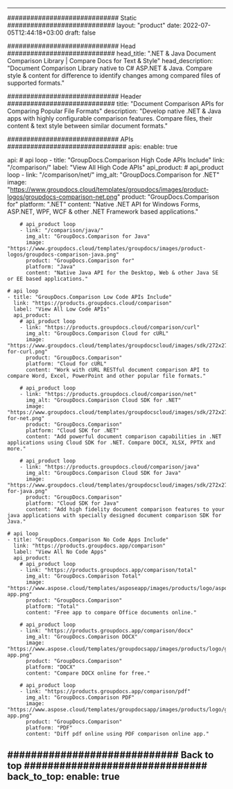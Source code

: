 
---
############################# Static ############################
layout: "product"
date: 2022-07-05T12:44:18+03:00
draft: false

############################# Head ############################
head_title: ".NET & Java Document Comparison Library | Compare Docs for Text & Style"
head_description: "Document Comparison Library native to C# ASP.NET & Java. Compare style & content for difference to identify changes among compared files of supported formats."

############################# Header ############################
title: "Document Comparison APIs for Comparing Popular File Formats"
description: "Develop native .NET & Java apps with highly configurable comparison features. Compare files, their content & text style between similar document formats."

############################# APIs ###############################
apis:
  enable: true

  api:
    # api loop
    - title: "GroupDocs.Comparison High Code APIs Include"
      link: "/comparison/"
      label: "View All High Code APIs"
      api_product:
        # api_product loop
        - link: "/comparison/net/"
          img_alt: "GroupDocs.Comparison for .NET"
          image: "https://www.groupdocs.cloud/templates/groupdocs/images/product-logos/groupdocs-comparison-net.png"
          product: "GroupDocs.Comparison for"
          platform: ".NET"
          content: "Native .NET API for Windows Forms, ASP.NET, WPF, WCF & other .NET Framework based applications."

        # api_product loop
        - link: "/comparison/java/"
          img_alt: "GroupDocs.Comparison for Java"
          image: "https://www.groupdocs.cloud/templates/groupdocs/images/product-logos/groupdocs-comparison-java.png"
          product: "GroupDocs.Comparison for"
          platform: "Java"
          content: "Native Java API for the Desktop, Web & other Java SE or EE based applications."

    # api loop
    - title: "GroupDocs.Comparison Low Code APIs Include"
      link: "https://products.groupdocs.cloud/comparison"
      label: "View All Low Code APIs"
      api_product:
        # api_product loop
        - link: "https://products.groupdocs.cloud/comparison/curl"
          img_alt: "GroupDocs.Comparison Cloud for cURL"
          image: "https://www.groupdocs.cloud/templates/groupdocscloud/images/sdk/272x272/groupdocs_comparison-for-curl.png"
          product: "GroupDocs.Comparison"
          platform: "Cloud for cURL"
          content: "Work with cURL RESTful document comparison API to compare Word, Excel, PowerPoint and other popular file formats."

        # api_product loop
        - link: "https://products.groupdocs.cloud/comparison/net"
          img_alt: "GroupDocs.Comparison Cloud SDK for .NET"
          image: "https://www.groupdocs.cloud/templates/groupdocscloud/images/sdk/272x272/groupdocs_comparison-for-net.png"
          product: "GroupDocs.Comparison"
          platform: "Cloud SDK for .NET"
          content: "Add powerful document comparison capabilities in .NET applications using Cloud SDK for .NET. Compare DOCX, XLSX, PPTX and more."

        # api_product loop
        - link: "https://products.groupdocs.cloud/comparison/java"
          img_alt: "GroupDocs.Comparison Cloud SDK for Java"
          image: "https://www.groupdocs.cloud/templates/groupdocscloud/images/sdk/272x272/groupdocs_comparison-for-java.png"
          product: "GroupDocs.Comparison"
          platform: "Cloud SDK for Java"
          content: "Add high fidelity document comparison features to your java applications with specially designed document comparison SDK for Java."

    # api loop
    - title: "GroupDocs.Comparison No Code Apps Include"
      link: "https://products.groupdocs.app/comparison"
      label: "View All No Code Apps"
      api_product:
        # api_product loop
        - link: "https://products.groupdocs.app/comparison/total"
          img_alt: "GroupDocs.Comparison Total"
          image: "https://www.aspose.cloud/templates/asposeapp/images/products/logo/aspose_comparison-app.png"
          product: "GroupDocs.Comparison"
          platform: "Total"
          content: "Free app to compare Office documents online."

        # api_product loop
        - link: "https://products.groupdocs.app/comparison/docx"
          img_alt: "GroupDocs.Comparison DOCX"
          image: "https://www.aspose.cloud/templates/groupdocsapp/images/products/logo/groupdocs_words-app.png"
          product: "GroupDocs.Comparison"
          platform: "DOCX"
          content: "Compare DOCX online for free."

        # api_product loop
        - link: "https://products.groupdocs.app/comparison/pdf"
          img_alt: "GroupDocs.Comparison PDF"
          image: "https://www.aspose.cloud/templates/groupdocsapp/images/products/logo/groupdocs_pdf-app.png"
          product: "GroupDocs.Comparison"
          platform: "PDF"
          content: "Diff pdf online using PDF comparison online app."

############################# Back to top ###############################
back_to_top:
  enable: true
---